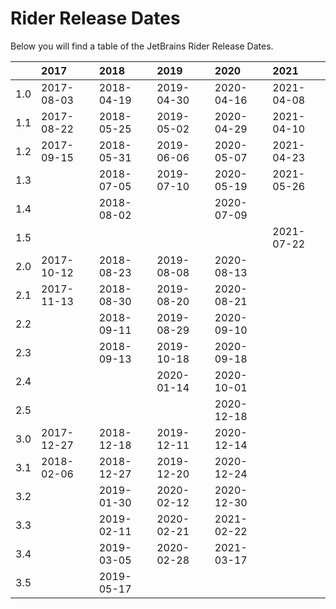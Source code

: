 # Rider Release Dates
Below you will find a table of the JetBrains Rider Release Dates.

|     | 2017       | 2018       | 2019       | 2020       | 2021       |
|----:|:-----------|:-----------|:-----------|:-----------|:-----------|
| 1.0 | 2017-08-03 | 2018-04-19 | 2019-04-30 | 2020-04-16 | 2021-04-08 |
| 1.1 | 2017-08-22 | 2018-05-25 | 2019-05-02 | 2020-04-29 | 2021-04-10 |
| 1.2 | 2017-09-15 | 2018-05-31 | 2019-06-06 | 2020-05-07 | 2021-04-23 |
| 1.3 |            | 2018-07-05 | 2019-07-10 | 2020-05-19 | 2021-05-26 |
| 1.4 |            | 2018-08-02 |            | 2020-07-09 |            |
| 1.5 |            |            |            |            | 2021-07-22 |
| 2.0 | 2017-10-12 | 2018-08-23 | 2019-08-08 | 2020-08-13 |            |
| 2.1 | 2017-11-13 | 2018-08-30 | 2019-08-20 | 2020-08-21 |            |
| 2.2 |            | 2018-09-11 | 2019-08-29 | 2020-09-10 |            |
| 2.3 |            | 2018-09-13 | 2019-10-18 | 2020-09-18 |            |
| 2.4 |            |            | 2020-01-14 | 2020-10-01 |            |
| 2.5 |            |            |            | 2020-12-18 |            |
| 3.0 | 2017-12-27 | 2018-12-18 | 2019-12-11 | 2020-12-14 |            |
| 3.1 | 2018-02-06 | 2018-12-27 | 2019-12-20 | 2020-12-24 |            |
| 3.2 |            | 2019-01-30 | 2020-02-12 | 2020-12-30 |            |
| 3.3 |            | 2019-02-11 | 2020-02-21 | 2021-02-22 |            |
| 3.4 |            | 2019-03-05 | 2020-02-28 | 2021-03-17 |            |
| 3.5 |            | 2019-05-17 |            |            |            |